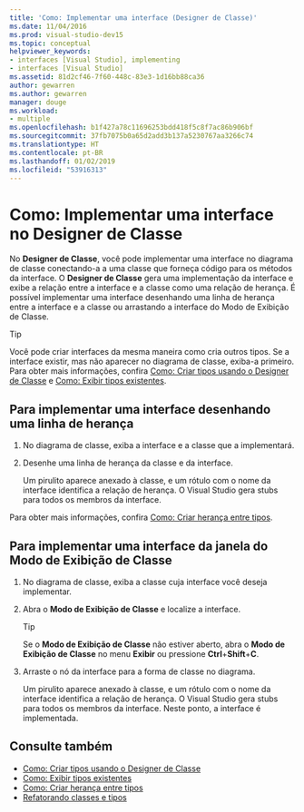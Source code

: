 ```yaml
---
title: 'Como: Implementar uma interface (Designer de Classe)'
ms.date: 11/04/2016
ms.prod: visual-studio-dev15
ms.topic: conceptual
helpviewer_keywords:
- interfaces [Visual Studio], implementing
- interfaces [Visual Studio]
ms.assetid: 81d2cf46-7f60-448c-83e3-1d16bb88ca36
author: gewarren
ms.author: gewarren
manager: douge
ms.workload:
- multiple
ms.openlocfilehash: b1f427a78c11696253bdd418f5c8f7ac86b906bf
ms.sourcegitcommit: 37fb7075b0a65d2add3b137a5230767aa3266c74
ms.translationtype: HT
ms.contentlocale: pt-BR
ms.lasthandoff: 01/02/2019
ms.locfileid: "53916313"
---
```

# <a name="how-to-implement-an-interface-in-class-designer"></a>Como: Implementar uma interface no Designer de Classe

No **Designer de Classe**, você pode implementar uma interface no diagrama de classe conectando-a a uma classe que forneça código para os métodos da interface. O **Designer de Classe** gera uma implementação da interface e exibe a relação entre a interface e a classe como uma relação de herança. É possível implementar uma interface desenhando uma linha de herança entre a interface e a classe ou arrastando a interface do Modo de Exibição de Classe.

> [!TIP]
> Você pode criar interfaces da mesma maneira como cria outros tipos. Se a interface existir, mas não aparecer no diagrama de classe, exiba-a primeiro. Para obter mais informações, confira [Como: Criar tipos usando o Designer de Classe](how-to-create-types.md) e [Como: Exibir tipos existentes](how-to-view-existing-types.md).

## <a name="to-implement-an-interface-by-drawing-an-inheritance-line"></a>Para implementar uma interface desenhando uma linha de herança

1.  No diagrama de classe, exiba a interface e a classe que a implementará.

2.  Desenhe uma linha de herança da classe e da interface.

     Um pirulito aparece anexado à classe, e um rótulo com o nome da interface identifica a relação de herança. O Visual Studio gera stubs para todos os membros da interface.

Para obter mais informações, confira [Como: Criar herança entre tipos](how-to-create-inheritance-between-types.md).

## <a name="to-implement-an-interface-from-the-class-view-window"></a>Para implementar uma interface da janela do Modo de Exibição de Classe

1.  No diagrama de classe, exiba a classe cuja interface você deseja implementar.

2.  Abra o **Modo de Exibição de Classe** e localize a interface.

    > [!TIP]
    > Se o **Modo de Exibição de Classe** não estiver aberto, abra o **Modo de Exibição de Classe** no menu **Exibir** ou pressione **Ctrl**+**Shift**+**C**.

3.  Arraste o nó da interface para a forma de classe no diagrama.

     Um pirulito aparece anexado à classe, e um rótulo com o nome da interface identifica a relação de herança. O Visual Studio gera stubs para todos os membros da interface. Neste ponto, a interface é implementada.

## <a name="see-also"></a>Consulte também

- [Como: Criar tipos usando o Designer de Classe](how-to-create-types.md)
- [Como: Exibir tipos existentes](how-to-view-existing-types.md)
- [Como: Criar herança entre tipos](how-to-create-inheritance-between-types.md)
- [Refatorando classes e tipos](refactoring-classes-and-types.md)
